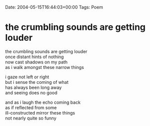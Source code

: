 Date: 2004-05-15T16:44:03+00:00
Tags: Poem

# the crumbling sounds are getting louder

the crumbling sounds are getting louder  
once distant hints of nothing  
now cast shadows on my path  
as i walk amongst these narrow things  
  
i gaze not left or right  
but i sense the coming of what  
has always been long away  
and seeing does no good  
  
and as i laugh the echo coming back  
as if reflected from some  
ill-constructed mirror these things  
not nearly quite so funny  